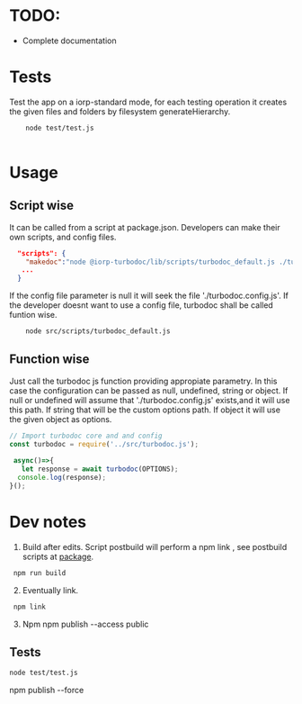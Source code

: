 
# TODO: 
  
- Complete documentation


# Tests
Test the app on a iorp-standard mode, for each testing operation it creates the given files and folders by filesystem generateHierarchy.
```bash
    node test/test.js
    
```

# Usage

## Script wise
It can be called from a script at package.json. 
Developers can make their own scripts, and config files. 
```json
  "scripts": {
    "makedoc":"node @iorp-turbodoc/lib/scripts/turbodoc_default.js ./turbodoc.config.js",
   ...
  }
```
If the config file parameter is null it will seek the file './turbodoc.config.js'. If the developer doesnt want to use a config file, turbodoc shall be called funtion wise. 
```bash
    node src/scripts/turbodoc_default.js
```


## Function wise 
Just call the turbodoc js function providing appropiate parametry.
In this case the configuration can be passed as null, undefined, string or object. 
If null or undefined will assume that './turbodoc.config.js' exists,and it will use this path. 
If string that will be the custom options path. 
If object it will use the given object as options. 
```js
// Import turbodoc core and and config 
const turbodoc = require('../src/turbodoc.js');
  
 async()=>{ 
   let response = await turbodoc(OPTIONS);
  console.log(response);  
}();
```


#   Dev notes  
1. Build after edits.
Script postbuild will perform a npm link , see postbuild scripts at [package](./package.json).
  ```bash
   npm run build
   ```
2. Eventually link.
  ```bash
   npm link
   ```

3. Npm 
npm publish --access public

 
## Tests 

```bash
node test/test.js  

```




npm publish --force